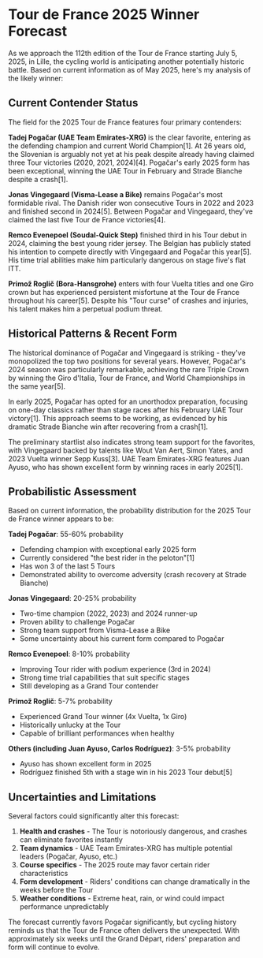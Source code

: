 # Tour de France 2025 Winner Forecast

As we approach the 112th edition of the Tour de France starting July 5, 2025, in Lille, the cycling world is anticipating another potentially historic battle. Based on current information as of May 2025, here's my analysis of the likely winner:

## Current Contender Status

The field for the 2025 Tour de France features four primary contenders:

**Tadej Pogačar (UAE Team Emirates-XRG)** is the clear favorite, entering as the defending champion and current World Champion[1]. At 26 years old, the Slovenian is arguably not yet at his peak despite already having claimed three Tour victories (2020, 2021, 2024)[4]. Pogačar's early 2025 form has been exceptional, winning the UAE Tour in February and Strade Bianche despite a crash[1].

**Jonas Vingegaard (Visma-Lease a Bike)** remains Pogačar's most formidable rival. The Danish rider won consecutive Tours in 2022 and 2023 and finished second in 2024[5]. Between Pogačar and Vingegaard, they've claimed the last five Tour de France victories[4].

**Remco Evenepoel (Soudal-Quick Step)** finished third in his Tour debut in 2024, claiming the best young rider jersey. The Belgian has publicly stated his intention to compete directly with Vingegaard and Pogačar this year[5]. His time trial abilities make him particularly dangerous on stage five's flat ITT.

**Primož Roglič (Bora-Hansgrohe)** enters with four Vuelta titles and one Giro crown but has experienced persistent misfortune at the Tour de France throughout his career[5]. Despite his "Tour curse" of crashes and injuries, his talent makes him a perpetual podium threat.

## Historical Patterns & Recent Form

The historical dominance of Pogačar and Vingegaard is striking - they've monopolized the top two positions for several years. However, Pogačar's 2024 season was particularly remarkable, achieving the rare Triple Crown by winning the Giro d'Italia, Tour de France, and World Championships in the same year[5].

In early 2025, Pogačar has opted for an unorthodox preparation, focusing on one-day classics rather than stage races after his February UAE Tour victory[1]. This approach seems to be working, as evidenced by his dramatic Strade Bianche win after recovering from a crash[1].

The preliminary startlist also indicates strong team support for the favorites, with Vingegaard backed by talents like Wout Van Aert, Simon Yates, and 2023 Vuelta winner Sepp Kuss[3]. UAE Team Emirates-XRG features Juan Ayuso, who has shown excellent form by winning races in early 2025[1].

## Probabilistic Assessment

Based on current information, the probability distribution for the 2025 Tour de France winner appears to be:

**Tadej Pogačar**: 55-60% probability
- Defending champion with exceptional early 2025 form
- Currently considered "the best rider in the peloton"[1]
- Has won 3 of the last 5 Tours
- Demonstrated ability to overcome adversity (crash recovery at Strade Bianche)

**Jonas Vingegaard**: 20-25% probability
- Two-time champion (2022, 2023) and 2024 runner-up
- Proven ability to challenge Pogačar
- Strong team support from Visma-Lease a Bike
- Some uncertainty about his current form compared to Pogačar

**Remco Evenepoel**: 8-10% probability
- Improving Tour rider with podium experience (3rd in 2024)
- Strong time trial capabilities that suit specific stages
- Still developing as a Grand Tour contender

**Primož Roglič**: 5-7% probability
- Experienced Grand Tour winner (4x Vuelta, 1x Giro)
- Historically unlucky at the Tour
- Capable of brilliant performances when healthy

**Others (including Juan Ayuso, Carlos Rodríguez)**: 3-5% probability
- Ayuso has shown excellent form in 2025
- Rodríguez finished 5th with a stage win in his 2023 Tour debut[5]

## Uncertainties and Limitations

Several factors could significantly alter this forecast:

1. **Health and crashes** - The Tour is notoriously dangerous, and crashes can eliminate favorites instantly
2. **Team dynamics** - UAE Team Emirates-XRG has multiple potential leaders (Pogačar, Ayuso, etc.)
3. **Course specifics** - The 2025 route may favor certain rider characteristics
4. **Form development** - Riders' conditions can change dramatically in the weeks before the Tour
5. **Weather conditions** - Extreme heat, rain, or wind could impact performance unpredictably

The forecast currently favors Pogačar significantly, but cycling history reminds us that the Tour de France often delivers the unexpected. With approximately six weeks until the Grand Départ, riders' preparation and form will continue to evolve.